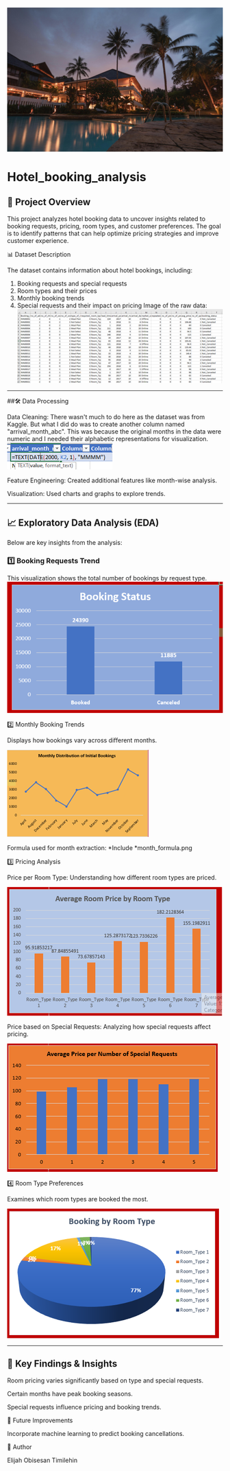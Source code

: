 ![image_alt](https://github.com/etimexo/Hotel_booking_analysis/blob/main/visualizations/pexels-pixabay-258154%20(1).jpg)

# Hotel_booking_analysis
## 📌 Project Overview

This project analyzes hotel booking data to uncover insights related to booking requests, pricing, room types, and customer preferences. The goal is to identify patterns that can help optimize pricing strategies and improve customer experience.

📊 Dataset Description

The dataset contains information about hotel bookings, including:
1. Booking requests and special requests
2. Room types and their prices
3. Monthly booking trends
4. Special requests and their impact on pricing
Image of the raw data:
![image_alt](https://github.com/etimexo/Hotel_booking_analysis/blob/main/visualizations/raw_data.png)
___

##🛠 Data Processing

Data Cleaning: There wasn't much to do here as the dataset was from Kaggle. But what I did do was to create another column named "arrival_month_abc".
This was because the original months in the data were numeric and I needed their alphabetic representations for visualization.
![image_alt](https://github.com/etimexo/Hotel_booking_analysis/blob/main/visualizations/month_formula.png)

Feature Engineering: Created additional features like month-wise analysis.

Visualization: Used charts and graphs to explore trends.
___

## 📈 Exploratory Data Analysis (EDA)

Below are key insights from the analysis:

### 1️⃣ Booking Requests Trend

This visualization shows the total number of bookings by request type.
![image_alt](https://github.com/etimexo/Hotel_booking_analysis/blob/main/visualizations/booking_status.png)

2️⃣ Monthly Booking Trends

Displays how bookings vary across different months.

![image_alt](https://github.com/etimexo/Hotel_booking_analysis/blob/main/visualizations/month.png)

Formula used for month extraction: *Include *month_formula.png

3️⃣ Pricing Analysis

Price per Room Type: Understanding how different room types are priced.

![image_alt](https://github.com/etimexo/Hotel_booking_analysis/blob/main/visualizations/price_per_room_type.png)

Price based on Special Requests: Analyzing how special requests affect pricing.

![image_alt](https://github.com/etimexo/Hotel_booking_analysis/blob/main/visualizations/price_per_special_requests.png)

4️⃣ Room Type Preferences

Examines which room types are booked the most.

![image_alt](https://github.com/etimexo/Hotel_booking_analysis/blob/main/visualizations/room_type.png)

___
## 📝 Key Findings & Insights

Room pricing varies significantly based on type and special requests.

Certain months have peak booking seasons.

Special requests influence pricing and booking trends.


🔮 Future Improvements

Incorporate machine learning to predict booking cancellations.

📌 Author

Elijah Obisesan Timilehin
